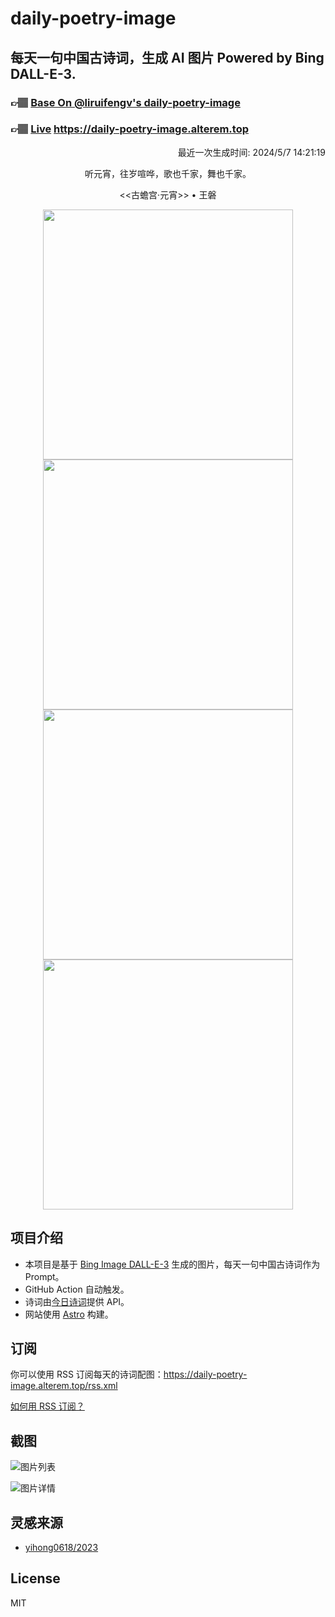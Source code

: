 
# daily-poetry-image

## 每天一句中国古诗词，生成 AI 图片 Powered by Bing DALL-E-3.

### 👉🏽 [Base On @liruifengv's daily-poetry-image](https://github.com/liruifengv/daily-poetry-image)

### 👉🏽 [Live](https://daily-poetry-image.alterem.top/) https://daily-poetry-image.alterem.top

<p align="right">
  最近一次生成时间: 2024/5/7 14:21:19
</p>
<p align="center">
听元宵，往岁喧哗，歌也千家，舞也千家。
</p>
<p align="center">
<<古蟾宫·元宵>> • 王磐
</p>
<p align="center">
<img src="https://tse4.mm.bing.net/th/id/OIG4.w7i.M8mieIZJOUtLxhPD" height="400" width="400" />
<img src="https://tse2.mm.bing.net/th/id/OIG4.RQEiWGAr4HNzClpAUf_D" height="400" width="400" />
<img src="https://tse2.mm.bing.net/th/id/OIG4.VVapxJsJ9JWoBL_u1YjO" height="400" width="400" />
<img src="https://tse2.mm.bing.net/th/id/OIG4.xPgXKUAouWFvqR.jeeTb" height="400" width="400" />
</p>

## 项目介绍

-   本项目是基于 [Bing Image DALL-E-3](https://www.bing.com/images/create) 生成的图片，每天一句中国古诗词作为 Prompt。
-   GitHub Action 自动触发。
-   诗词由[今日诗词](https://www.jinrishici.com/)提供 API。
-   网站使用 [Astro](https://astro.build) 构建。

## 订阅

你可以使用 RSS 订阅每天的诗词配图：https://daily-poetry-image.alterem.top/rss.xml

[如何用 RSS 订阅？](https://zhuanlan.zhihu.com/p/55026716)

## 截图

![图片列表](./screenshots/Snipaste_2023-12-28_21-00-26.png)

![图片详情](./screenshots/Snipaste_2023-12-28_21-00-53.png)

## 灵感来源

-   [yihong0618/2023](https://github.com/yihong0618/2023)

## License

MIT
